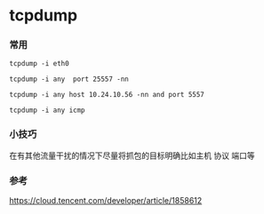 # tcpdump

### 常用

```
tcpdump -i eth0

tcpdump -i any  port 25557 -nn

tcpdump -i any host 10.24.10.56 -nn and port 5557

tcpdump -i any icmp
```

### 小技巧

在有其他流量干扰的情况下尽量将抓包的目标明确比如主机 协议 端口等

### 参考

https://cloud.tencent.com/developer/article/1858612